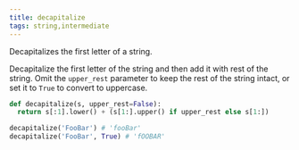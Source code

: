 ```yaml
---
title: decapitalize
tags: string,intermediate
---
```


Decapitalizes the first letter of a string.

Decapitalize the first letter of the string and then add it with rest of the string. 
Omit the `upper_rest` parameter to keep the rest of the string intact, or set it to `True` to convert to uppercase.

```py
def decapitalize(s, upper_rest=False):
  return s[:1].lower() + (s[1:].upper() if upper_rest else s[1:])
```

```py
decapitalize('FooBar') # 'fooBar'
decapitalize('FooBar', True) # 'fOOBAR'
```
